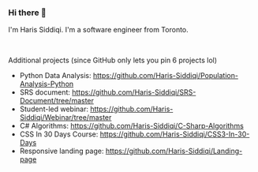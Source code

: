 ### Hi there 👋

<p>I'm Haris Siddiqi. I'm a software engineer from Toronto.</p>

<br />

Additional projects (since GitHub only lets you pin 6 projects lol)
- Python Data Analysis: https://github.com/Haris-Siddiqi/Population-Analysis-Python
- SRS document: https://github.com/Haris-Siddiqi/SRS-Document/tree/master
- Student-led webinar: https://github.com/Haris-Siddiqi/Webinar/tree/master
- C# Algorithms: https://github.com/Haris-Siddiqi/C-Sharp-Algorithms
- CSS In 30 Days Course: https://github.com/Haris-Siddiqi/CSS3-In-30-Days
- Responsive landing page: https://github.com/Haris-Siddiqi/Landing-page

